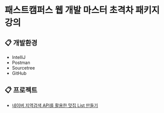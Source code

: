 # 패스트캠퍼스 웹 개발 마스터 초격차 패키지 강의 
## :clipboard: 개발환경
* IntelliJ
* Postman
* Sourcetree
* GitHub

## :clipboard: 프로젝트 
* <a href="#">네이버 지역검색 API를 활용한 맛집 List 만들기</a>

